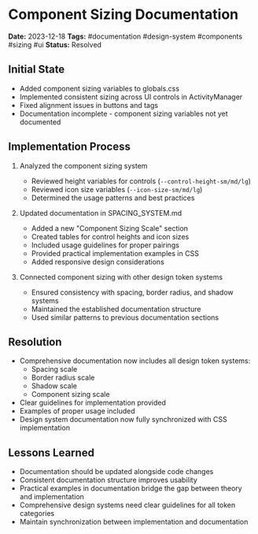 # Component Sizing Documentation

**Date:** 2023-12-18
**Tags:** #documentation #design-system #components #sizing #ui
**Status:** Resolved

## Initial State
- Added component sizing variables to globals.css
- Implemented consistent sizing across UI controls in ActivityManager
- Fixed alignment issues in buttons and tags
- Documentation incomplete - component sizing variables not yet documented

## Implementation Process
1. Analyzed the component sizing system
   - Reviewed height variables for controls (`--control-height-sm/md/lg`)
   - Reviewed icon size variables (`--icon-size-sm/md/lg`)
   - Determined the usage patterns and best practices

2. Updated documentation in SPACING_SYSTEM.md
   - Added a new "Component Sizing Scale" section
   - Created tables for control heights and icon sizes
   - Included usage guidelines for proper pairings
   - Provided practical implementation examples in CSS
   - Added responsive design considerations

3. Connected component sizing with other design token systems
   - Ensured consistency with spacing, border radius, and shadow systems
   - Maintained the established documentation structure
   - Used similar patterns to previous documentation sections

## Resolution
- Comprehensive documentation now includes all design token systems:
  - Spacing scale
  - Border radius scale
  - Shadow scale
  - Component sizing scale
- Clear guidelines for implementation provided
- Examples of proper usage included
- Design system documentation now fully synchronized with CSS implementation

## Lessons Learned
- Documentation should be updated alongside code changes
- Consistent documentation structure improves usability
- Practical examples in documentation bridge the gap between theory and implementation
- Comprehensive design systems need clear guidelines for all token categories
- Maintain synchronization between implementation and documentation
